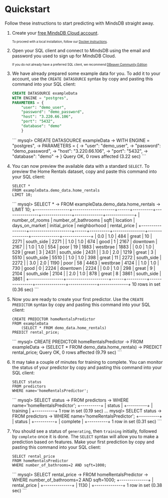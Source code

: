 # Quickstart

Follow these instructions to start predicting with MindsDB straight away.

1. Create your [free MindsDB Cloud account](https://cloud.mindsdb.com/signup).

    <sup><sub>To proceed with a local installation, follow our [Docker instructions](/deployment/docker).</sub></sup>

1. Open your SQL client and connect to MindsDB using the email and password you used to sign up for MindsDB Cloud.

    <sup><sub>If you do not already have a preferred SQL client, we recommend [DBeaver Community Edition](https://dbeaver.io/download/)</sub></sup>

1. We have already prepared some example data for you.  To add it to your account, use the `CREATE DATASOURCE` syntax by copy and pasting this command into your SQL client:</li>

    ``` sql
    CREATE DATASOURCE exampleData
    WITH ENGINE = "postgres",
    PARAMETERS = { 
    	"user": "demo_user",
    	"password": "demo_password",
    	"host": "3.220.66.106",
    	"port": "5432",
    	"database": "demo"
    	}
    ```
    <div id="create-datasource">
      <style>
        #create-datasource code { background-color: #353535; color: #f5f5f5 }
      </style>
    ```
    mysql> CREATE DATASOURCE exampleData
        -> WITH ENGINE = "postgres",
        -> PARAMETERS = {
        -> "user": "demo_user",
        -> "password": "demo_password",
        -> "host": "3.220.66.106",
        -> "port": "5432",
        -> "database": "demo"
        -> }
    Query OK, 0 rows affected (3.22 sec)
    ```
    </div>

1. You can now preview the available data with a standard `SELECT`.  To preview the Home Rentals dataset, copy and paste this command into your SQL client:

    ```
    SELECT * 
    FROM exampleData.demo_data.home_rentals
    LIMIT 10;
    ```
    <div id="preview-data">
    <style>
        #preview-data code { background-color: #353535; color: #f5f5f5 }
    </style>
    ```
    mysql> SELECT * 
        -> FROM exampleData.demo_data.home_rentals
        -> LIMIT 10;
    +-----------------+---------------------+------+----------+----------------+---------------+--------------+--------------+
    | number_of_rooms | number_of_bathrooms | sqft | location | days_on_market | initial_price | neighborhood | rental_price |
    +-----------------+---------------------+------+----------+----------------+---------------+--------------+--------------+
    | 0.0             | 1.0                 | 484  | great    | 10             | 2271          | south_side   | 2271         |
    | 1.0             | 1.0                 | 674  | good     | 1              | 2167          | downtown     | 2167         |
    | 1.0             | 1.0                 | 554  | poor     | 19             | 1883          | westbrae     | 1883         |
    | 0.0             | 1.0                 | 529  | great    | 3              | 2431          | south_side   | 2431         |
    | 3.0             | 2.0                 | 1219 | great    | 3              | 5510          | south_side   | 5510         |
    | 1.0             | 1.0                 | 398  | great    | 11             | 2272          | south_side   | 2272         |
    | 3.0             | 2.0                 | 1190 | poor     | 58             | 4463          | westbrae     | 4124         |
    | 1.0             | 1.0                 | 730  | good     | 0              | 2224          | downtown     | 2224         |
    | 0.0             | 1.0                 | 298  | great    | 9              | 2104          | south_side   | 2104         |
    | 2.0             | 1.0                 | 878  | great    | 8              | 3861          | south_side   | 3861         |
    +-----------------+---------------------+------+----------+----------------+---------------+--------------+--------------+
    10 rows in set (0.36 sec)
    ```
    </div>

1. Now you are ready to create your first predictor.  Use the `CREATE PREDICTOR` syntax by copy and pasting this command into your SQL client:

    ```
    CREATE PREDICTOR homeRentalsPredictor
    FROM exampleData
    	(SELECT * FROM demo_data.home_rentals)
    PREDICT rental_price;
    ```
    <div id="create-predictor">
      <style>
        #create-predictor code { background-color: #353535; color: #f5f5f5 }
      </style>
    ```
    mysql> CREATE PREDICTOR homeRentalsPredictor
        -> FROM exampleData
        -> (SELECT * FROM demo_data.home_rentals)
        -> PREDICT rental_price;
    Query OK, 0 rows affected (9.79 sec)
    ```
    </div>

1. It may take a couple of minutes for training to complete.  You can monitor the status of your predictor by copy and pasting this command into your SQL client:

    ```
    SELECT status
    FROM predictors
    WHERE name='homeRentalsPredictor';
    ```
    <div id="predictor-status">
      <style>
        #predictor-status code { background-color: #353535; color: #f5f5f5 }
      </style>
    ```
    mysql> SELECT status
        -> FROM predictors
        -> WHERE name='homeRentalsPredictor';
    +----------+
    | status   |
    +----------+
    | training |
    +----------+
    1 row in set (0.19 sec)
    ...
    mysql> SELECT status
        -> FROM predictors
        -> WHERE name='homeRentalsPredictor';
    +----------+
    | status   |
    +----------+
    | complete |
    +----------+
    1 row in set (0.31 sec)
    ```
    </div>

1. You should see a status of `generating`, then `training` initially, followed by `complete` once it is done.  The `SELECT` syntax will allow you to make a prediction based on features.  Make your first prediction by copy and pasting this command into your SQL client:

    ```
    SELECT rental_price
    FROM homeRentalsPredictor
    WHERE number_of_bathrooms=2 AND sqft=1000;
    ```
    <div id="make-prediction">
      <style>
        #make-prediction code { background-color: #353535; color: #f5f5f5 }
      </style>
    ```
    mysql> SELECT rental_price
        -> FROM homeRentalsPredictor
        -> WHERE number_of_bathrooms=2 AND sqft=1000;
    +--------------+
    | rental_price |
    +--------------+
    | 1130         |
    +--------------+
    1 row in set (0.38 sec)
    ```
    </div>